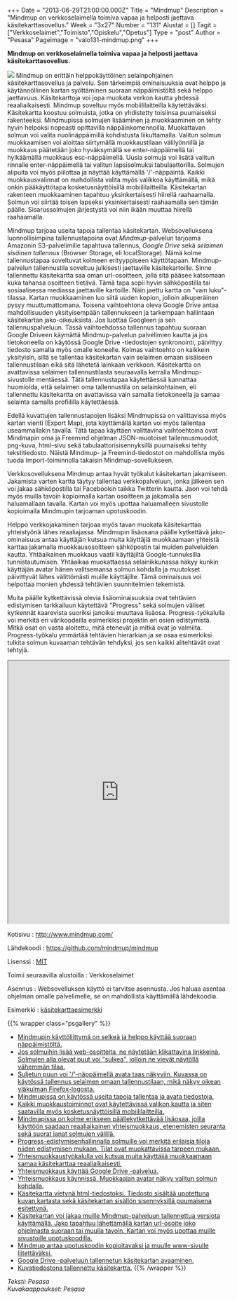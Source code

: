 +++
Date = "2013-06-29T21:00:00.000Z"
Title = "Mindmup"
Description = "Mindmup on verkkoselaimella toimiva vapaa ja helposti jaettava käsitekarttasovellus."
Week = "3x27"
Number = "131"
Alustat = []
Tagit = ["Verkkoselaimet","Toimisto","Opiskelu","Opetus"]
Type = "post"
Author = "Pesasa"
Pageimage = "valo131-mindmup.png"
+++


**Mindmup on verkkoselaimella toimiva vapaa ja helposti jaettava
käsitekarttasovellus.**

![ ](/images/valo131-mindmup.png "fig:valo131-mindmup.png") Mindmup on erittäin
helppokäyttöinen selainpohjainen käsitekarttasovellus ja palvelu. Sen
tärkeimpiä ominaisuuksia ovat helppo ja käytännöllinen kartan
syöttäminen suoraan näppäimistöltä sekä helppo jaettavuus.
Käsitekarttoja voi jopa muokata verkon kautta yhdessä reaaliaikaisesti.
Mindmup soveltuu myös mobiililaitteilla käytettäväksi. Käsitekartta
koostuu solmuista, jotka on yhdistetty toisiinsa puumaiseksi
rakenteeksi. Mindmupissa solmujen lisääminen ja muokkaaminen on tehty
hyvin helpoksi nopeasti opittavilla näppäinkomennoilla. Muokattavan
solmun voi valita nuolinäppäimillä kohdistusta liikuttamalla. Valitun
solmun muokkaamisen voi aloittaa siirtymällä muokkaustilaan
välilyönnillä ja muokkaus päätetään joko hyväksymällä se
enter-näppäimellä tai hylkäämällä muokkaus esc-näppäimellä. Uusia
solmuja voi lisätä valitun rinnalle enter-näppäimellä tai valitun
lapsisolmuksi tabulaattorilla. Solmujen alipuita voi myös piilottaa ja
näyttää käyttämällä '/'-näppäintä. Kaikki muokkausvalinnat on
mahdollista valita myös valikkoa käyttämällä, mikä onkin pääkäyttötapa
kosketusnäyttöisillä mobiililaitteilla. Käsitekartan rakenteen
muokkaaminen tapahtuu yksinkertaisesti hiirellä raahaamalla. Solmun voi
siirtää toisen lapseksi yksinkertaisesti raahaamalla sen tämän päälle.
Sisarussolmujen järjestystä voi niin ikään muuttaa hiirellä raahaamalla.

Mindmup tarjoaa useita tapoja tallentaa käsitekartan. Websovelluksena
luonnollisimpina tallennustapoina ovat *Mindmup*-palvelun tarjoama
Amazonin S3-palvelimille tapahtuva tallennus, *Google Drive* sekä
*selaimen sisäinen tallennus* (Browser Storage, eli localStorage). Nämä
kolme tallennustapaa soveltuvat kolmeen erityyppiseen käyttötapaan.
Mindmup-palvelun tallennustila soveltuu julkisesti jaettaville
käsitekartoille. Sinne tallennettu käsitekartta saa oman url-osoitteen,
jolla sitä pääsee katsomaan kuka tahansa osoitteen tietävä. Tämä tapa
sopii hyvin sähköpostilla tai sosiaalisessa mediassa jaettaville
kartoille. Näin jaettu kartta on "vain luku"-tilassa. Kartan
muokkaaminen luo siitä uuden kopion, jolloin alkuperäinen pysyy
muuttumattomana. Toisena vaihtoehtona oleva Google Drive antaa
mahdollisuuden yksityisempään tallennukseen ja tarkempaan hallintaan
käsitekartan jako-oikeuksista. Jos luottaa Googleen ja sen
tallennuspalveluun. Tässä vaihtoehdossa tallennus tapahtuu suoraan
Google Driveen käymättä Mindmup-palvelun palvelimien kautta ja jos
tietokoneella on käytössä Google Drive -tiedostojen synkronointi,
päivittyy tiedosto samalla myös omalle koneelle. Kolmas vaihtoehto on
kaikkein yksityisin, sillä se tallentaa käsitekartan vain selaimen omaan
sisäiseen tallennustilaan eikä sitä lähetetä lainkaan verkkoon.
Käsitekartta on avattavissa selaimen tallennustilasta seuraavalla
kerralla Mindmup-sivustolle mentäessä. Tätä tallennustapaa käytettäessä
kannattaa huomioida, että selaimen oma tallennustila on selainkohtainen,
eli tallennettu käsitekartta on avattavissa vain samalla tietokoneella
ja samaa selainta samalla profiililla käytettäessä.

Edellä kuvattujen tallennustapojen lisäksi Mindmupissa on valittavissa
myös kartan vienti (Export Map), jota käyttämällä kartan voi myös
tallentaa useammallakin tavalla. Tätä tapaa käyttäen valittavina
vaihtoehtoina ovat Mindmapin oma ja Freemind ohjelman JSON-muotoiset
tallennusmuodot, png-kuva, html-sivu sekä tabulaattorisisennyksillä
puumaiseksi tehty tekstitiedosto. Näistä Mindmup- ja Freemind-tiedostot
on mahdollista myös tuoda Import-toiminnolla takaisin
Mindmup-sovellukseen.

Verkkosovelluksena Mindmup antaa hyvät työkalut käsitekartan jakamiseen.
Jakamista varten kartta täytyy tallentaa verkkopalveluun, jonka jälkeen
sen voi jakaa sähköpostilla tai Facebookin taikka Twitterin kautta. Jaon
voi tehdä myös muilla tavoin kopioimalla kartan osoitteen ja jakamalla
sen haluamallaan tavalla. Kartan voi myös upottaa haluamalleen
sivustolle kopioimalla Mindmupin tarjoaman upotuskoodin.

Helppo verkkojakaminen tarjoaa myös tavan muokata käsitekarttaa
yhteistyönä lähes reaaliajassa. Mindmupin lisäosana päälle kytkettävä
jako-ominaisuus antaa käyttäjän kutsua muita käyttäjiä muokkaamaan
yhteistä karttaa jakamalla muokkausosoitteen sähköpostin tai muiden
palveluiden kautta. Yhtäaikainen muokkaus vaatii käyttäjiltä
Google-tunnuksilla tunnistautumisen. Yhtäaikaa muokattaessa
selainikkunassa näkyy kunkin käyttäjän avatar hänen valitsemansa solmun
kohdalla ja muutokset päivittyvät lähes välittömästi muille käyttäjille.
Tämä ominaisuus voi helpottaa monien yhdessä tehtävien suunnitelmien
tekemistä.

Muita päälle kytkettävissä olevia lisäominaisuuksia ovat tehtävien
edistymisen tarkkailuun käytettävä "Progress" sekä solmujen väliset
kytkennät kaarevista suoriksi janoiksi muuttava lisäosa.
Progress-työkalulla voi merkitä eri värikoodeilla esimerkiksi projektin
eri osien edistymistä. Mitkä osat on vasta aloitettu, mitä etenevät ja
mitkä ovat jo valmiita. Progress-työkalu ymmärtää tehtävien hierarkian
ja se osaa esimerkiksi tulkita solmun kuvaaman tehtävän tehdyksi, jos
sen kaikki alitehtävät ovat tehtyjä.

<iframe width="100%" height="600px" src="https://atlas.mindmup.com/2015/04/8eb87ff0cdb50132c375767d78585cd9/viikon_valo/index.html"></iframe>

Kotisivu
:   <http://www.mindmup.com/>

Lähdekoodi
:   <https://github.com/mindmup/mindmup>

Lisenssi
:   [MIT](MIT)

Toimii seuraavilla alustoilla
:   Verkkoselaimet

Asennus
:   Websovelluksen käyttö ei tarvitse asennusta. Jos haluaa asentaa
    ohjelman omalle palvelimelle, se on mahdollista käyttämällä
    lähdekoodia.

Esimerkki
:   [käsitekarttaesimerkki](http://goo.gl/EacVs)

{{% wrapper class="psgallery" %}}
-   [Mindmupin käyttöliittymä on selkeä ja helppo käyttää suoraan
    näppäimistöltä.](/images/mindmup-1.png)
-   [Jos solmuihin lisää web-osoitteita, ne näytetään klikattavina
    linkkeinä. Solmujen alla olevat puut voi "sulkea", jolloin ne vievät
    näytöllä vähemmän tilaa.](/images/mindmup-2.png)
-   [Suljetun puun voi '/'-näppäimellä avata taas näkyviin. Kuvassa on
    käytössä tallennus selaimen omaan tallennustilaan, mikä näkyy oikean
    yläkulman Firefox-logosta.](/images/mindmup-3.png)
-   [Mindmupissa on käytössä useita tapoja tallentaa ja avata
    tiedostoja.](/images/mindmup-4.png)
-   [Kaikki muokkaustoiminnot ovat käytettävissä valikon kautta ja siten
    saatavilla myös kosketusnäyttöisillä
    mobiililaitteilla.](/images/mindmup-5.png)
-   [Mindmapissa on kolme erikseen päällekytkettävää lisäosaa, joilla
    käyttöön saadaan reaaliaikainen yhteismuokkaus, etenemisten seuranta
    sekä suorat janat solmujen välillä.](/images/mindmup-6.png)
-   [Progress-edistymisenhallinnalla solmuille voi merkitä erilaisia
    tiloja niiden edistymisen mukaan. Tilat ovat muokattavissa tarpeen
    mukaan.](/images/mindmup-7.png)
-   [Yhteismuokkaustyökalulla voi kutsua muita käyttäjiä muokkaamaan
    samaa käsitekarttaa reaaliaikaisesti.](/images/mindmup-8.png)
-   [Yhteismuokkaus käyttää Google Drive
    -palvelua.](/images/mindmup-9.png)
-   [Yhteismuokkaus käynnissä. Muokkaajan avatar näkyy valitun solmun
    kohdalla.](/images/mindmup-10.png)
-   [Käsitekartta vietynä html-tiedostoksi. Tiedosto sisältää upotettuna
    kuvan kartasta sekä käsitekartan sisällön sisennyksillä puumaisena
    esitettynä.](/images/mindmup-11.png)
-   [Käsitekartan voi jakaa muille Mindmup-palveluun tallennettua
    versiota käyttämällä. Jako tapahtuu lähettämällä kartan url-osoite
    joko ohjelmasta suoraan tai muulla tavoin. Kartan voi myös upottaa
    muille sivustoille upotuskoodilla.](/images/mindmup-12.png)
-   [Mindmup antaa upotuskoodin kopioitavaksi ja muulle www-sivulle
    liitettäväksi.](/images/mindmup-13.png)
-   [Google Drive -palveluun tallennetun käsitekartan
    avaaminen.](/images/mindmup-14.png)
-   [Kuvatiedostona tallennettu käsitekartta.](/images/mindmup-15.png)
{{% /wrapper %}}

*Teksti: Pesasa* <br />
*Kuvakaappaukset: Pesasa*

